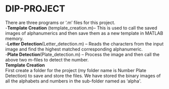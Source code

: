 # DIP-PROJECT
 There are three programs or ‘.m’ files for this project.
 <br />
-**Template Creation** (template_creation.m)– This is used to call the saved images of alphanumerics and then save them as a new template in MATLAB memory.
 <br />
-**Letter Detection**(Letter_detection.m) – Reads the characters from the input image and find the highest matched corresponding alphanumeric.
 <br />
-**Plate Detection**(Plate_detection.m) – Process the image and then call the above two m-files to detect the number.
 <br />
**Template Creation**
 <br />
First create a folder for the project (my folder name is Number Plate Detection) to save and store the files. We have stored the binary images of all the alphabets and numbers in the sub-folder named as ‘alpha'.
